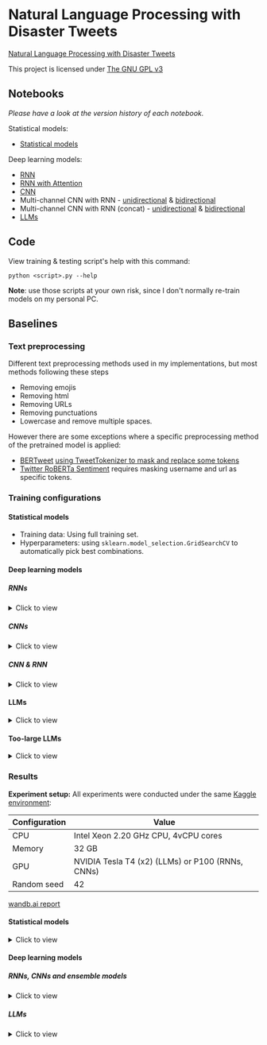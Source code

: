 # Natural Language Processing with Disaster Tweets
[Natural Language Processing with Disaster Tweets](https://www.kaggle.com/competitions/nlp-getting-started)

This project is licensed under [The GNU GPL v3](LICENSE)

## Notebooks

*Please have a look at the version history of each notebook.*

Statistical models:

- [Statistical models](https://www.kaggle.com/code/trhgquan/disaster-tweet-tfidf)

Deep learning models:

- [RNN](https://www.kaggle.com/code/trhgquan/disaster-tweet-using-rnn-from-tensorflow-tutorial)
- [RNN with Attention](https://www.kaggle.com/code/trhgquan/disaster-tweet-using-rnn-attention)
- [CNN](https://www.kaggle.com/code/trhgquan/disaster-tweet-using-cnn)
- Multi-channel CNN with RNN - [unidirectional](https://www.kaggle.com/trhgquan/disaster-tweet-using-cnn-and-rnn) & [bidirectional](https://www.kaggle.com/code/trhgquan/disaster-tweet-using-cnn-and-birnn)
- Multi-channel CNN with RNN (concat) - [unidirectional](https://www.kaggle.com/code/trhgquan/disaster-tweet-using-cnn-and-rnn-concating) & [bidirectional](https://www.kaggle.com/trhgquan/disaster-tweet-using-cnn-and-birnn-concating)
- [LLMs](https://www.kaggle.com/code/trhgquan/disaster-tweet-with-llms)

## Code

View training & testing script's help with this command:
```
python <script>.py --help
```

**Note**: use those scripts at your own risk, since I don't normally re-train models on my personal PC.

## Baselines

### Text preprocessing
Different text preprocessing methods used in my implementations, but most methods following these steps

- Removing emojis
- Removing html
- Removing URLs
- Removing punctuations
- Lowercase and remove multiple spaces.

However there are some exceptions where a specific preprocessing method of the pretrained model is applied:

- [BERTweet](https://huggingface.co/vinai/bertweet-large) [using TweetTokenizer to mask and replace some tokens](https://github.com/VinAIResearch/BERTweet#-normalize-raw-input-tweets)
- [Twitter RoBERTa Sentiment](https://huggingface.co/cardiffnlp/twitter-roberta-base-2021-124m) requires masking username and url as specific tokens.

### Training configurations

#### Statistical models

- Training data: Using full training set.
- Hyperparameters: using `sklearn.model_selection.GridSearchCV` to automatically pick best combinations.


#### Deep learning models

##### RNNs

<details>
<summary>Click to view</summary>

| Hyperparameter          | Value |
| ----------------------- | ----- |
| Train:test              | 8:2   |
| Batch size (train/test) | 64/32 |
| Learning rate           | 1e-4  |
| Embedding dim           | 64    |
| Epochs                  | 10    |
| Vocab size              | 10000 |

</details>

##### CNNs

<details>
<summary>Click to view</summary>

| Hyperparameter           | Value       |
| ------------------------ | ----------- |
| Train:test               | 8:2         |
| Batch size  (Train/test) | 64/32       |
| Filter size              | 100         |
| Window size              | `[3, 4, 5]` |
| L2 regularization        | 3           |
| Dropout rate             | 0.5         |
| Dense unit               | 64          |
| Learning rate            | 1e-4        |
| Epochs                   | 100         |
| Vocab size               | 10000       |
| Early stopping           | 20 epochs   |
| Classification threshold | 0.5         |

</details>

##### CNN & RNN

<details>
<summary>Click to view</summary>

CNN & RNN feed model:

| Hyperparameter           | Value       |
| ------------------------ | ----------- |
| Train:test               | 8:2         |
| Batch size  (Train/test) | 64/32       |
| Recurrent units          | 512         |
| Filter size              | 200         |
| Window size              | `[1, 2, 3]` |
| Dropout rate             | 0.5         |
| Dense unit               | 64          |
| Learning rate            | 1e-4        |
| Epochs                   | 100         |
| Vocab size               | 10000       |
| Early stopping           | 20 epochs   |
| Classification threshold | 0.5         |

CNN & BiRNN feed model:

| Hyperparameter           | Value       |
| ------------------------ | ----------- |
| Train:test               | 8:2         |
| Batch size  (Train/test) | 64/32       |
| Recurrent units          | 512         |
| Filter size              | 200         |
| Window size              | `[1, 2, 3]` |
| Dropout rate             | 0.5         |
| Dense unit               | 64          |
| Learning rate            | 1e-4        |
| Epochs                   | 100         |
| Vocab size               | 10000       |
| Early stopping           | 10 epochs   |
| Classification threshold | 0.5         |


CNN & RNN concat model:

| Hyperparameter           | Value       |
| ------------------------ | ----------- |
| Train:test               | 8:2         |
| Batch size  (Train/test) | 64/32       |
| Recurrent units          | 512         |
| Filter size              | 200         |
| Window size              | `[1, 2, 3]` |
| Dropout rate             | 0.5         |
| Dense unit               | 64          |
| Learning rate            | 1e-4        |
| Epochs                   | 100         |
| Vocab size               | 10000       |
| Early stopping           | 5 epochs    |
| Classification threshold | 0.5         |

CNN & BiRNN concat model:

| Hyperparameter           | Value       |
| ------------------------ | ----------- |
| Train:test               | 8:2         |
| Batch size  (Train/test) | 64/32       |
| Recurrent units          | 512         |
| Filter size              | 200         |
| Window size              | `[1, 2, 3]` |
| Dropout rate             | 0.5         |
| Dense unit               | 64          |
| Learning rate            | 1e-4        |
| Epochs                   | 100         |
| Vocab size               | 10000       |
| Early stopping           | 10 epochs   |
| Classification threshold | 0.5         |

</details>


#### LLMs

<details>
<summary>Click to view</summary>

| Hyperparameter       | Value    |
| -------------------- | -------- |
| Train:dev:test ratio | 6:2:2    |
| Batch size           | 64       |
| Learning rate        | 2e-5     |
| Weight decay         | 0.01     |
| Epochs               | 50       |
| Early stopping       | 5 epochs |

</details>

#### Too-large LLMs

<details>
<summary>Click to view</summary>

Some large LLMs cannot be trained with [hyperparameters in the LLMs section](#LLMs). In order to fit those models to Kaggle GPU's RAM, I reduced the batch size and learning rate to following values:

| Hyperparameter       | Value    |
| -------------------- | -------- |
| Train:dev:test ratio | 6:2:2    |
| Batch size           | 32       |
| Learning rate        | 1e-5     |
| Weight decay         | 0.01     |
| Epochs               | 50       |
| Early stopping       | 5 epochs |

All remaining hyperparametes stay the same as [LLMs](#LLMs).

</details>

### Results

**Experiment setup:** All experiments were conducted under the same [Kaggle environment](https://www.kaggle.com/code/bconsolvo/hardware-available-on-kaggle):

| Configuration | Value                                            |
| ------------- | ------------------------------------------------ |
| CPU           | Intel Xeon 2.20 GHz CPU, 4vCPU cores             |
| Memory        | 32 GB                                            |
| GPU           | NVIDIA Tesla T4 (x2) (LLMs) or P100 (RNNs, CNNs) |
| Random seed   | 42                                               |

[wandb.ai report](https://api.wandb.ai/links/khongsomeo/5rxjwfn6)

#### Statistical models

<details>
<summary>Click to view</summary>

<table>
<thead>
    <tr>
        <th colspan="2">Model</th>
        <th>Vectorizer</th>
        <th>Training configurations</th>
        <th>Public F1</th>
    </tr>
</thead>
<tbody>
    <tr>
        <td>KMean</td>
        <td></td>
        <td>TFIDF</td>
        <td><a href="#statistical-models">[1]</a></td>
        <td>0.50658</td>         	
    </tr>
    <tr>
        <td rowspan="2">Linear Models</td>
        <td>Logistic Regression</td>
        <td>TFIDF</td>
        <td><a href="#statistical-models">[1]</a></td>
        <td>0.80171</td>
    </tr>
    <tr>
        <td>Stochastic Gradient Descent</td>
        <td>TFIDF</td>
        <td><a href="#statistical-models">[1]</a></td>
        <td>0.80386</td>
    </tr>
    <tr>
        <td>Support Vector Machine</td>
        <td></td>
        <td>TFIDF</td>
        <td><a href="#statistical-models">[1]</a></td>
        <td>0.80140</td>
    </tr>
    <tr>
        <td>Random Forest</td>
        <td></td>
        <td>TFIDF</td>
        <td><a href="#statistical-models">[1]</a></td>
        <td>0.78792</td>
    </tr>
    <tr>
        <td>AdaBoost</td>
        <td>Decision Tree</td>
        <td>TFIDF</td>
        <td><a href="#statistical-models">[1]</a></td>
        <td>0.72847</td>
    </tr>
    <tr>
        <td>Bagging</td>
        <td>Decision Tree</td>
        <td>TFIDF</td>
        <td><a href="#statistical-models">[1]</a></td>
        <td>0.74348</td>
    </tr>  
    <tr>
        <td>Decision Tree</td>
        <td></td>
        <td>TFIDF</td>
        <td><a href="#statistical-models">[1]</a></td>
        <td>0.71069</td>
    </tr>
    <tr>
        <td rowspan="2">Gradient Boosting</td>
        <td></td>
        <td>TFIDF</td>
        <td><a href="#statistical-models">[1]</a></td>
        <td>0.73889</td>
    </tr>
    <tr>
        <td>XGBoost</td>
        <td>TFIDF</td>
        <td><a href="#statistical-models">[1]</a></td>
        <td>0.74992</td>
    </tr>
    <tr>
        <td rowspan="2">Naive Bayes</td>
        <td>Multinomial Naive Bayes</td>
        <td>TFIDF</td>
        <td><a href="#statistical-models">[1]</a></td>
        <td>0.80447</td>
    </tr>
    <tr>
        <td>Complement Naive Bayes</td>
        <td>TFIDF</td>
        <td><a href="#statistical-models">[1]</a></td>
        <td>0.79589</td>
    </tr>
    <tr>
        <td>Multilayer Perceptrons</td>
        <td></td>
        <td>TFIDF</td>
        <td><a href="#statistical-models">[1]</a></td>
        <td>0.75911</td>
    </tr>
</tbody>
</table>

</details>

#### Deep learning models

##### RNNs, CNNs and ensemble models

<details>
<summary>Click to view</summary>

<table>
<thead>
    <tr>
        <th colspan="2">Model (with paper link)</th>
        <th>Pretrain parameters</th>
        <th>Training configurations</th>
        <th>Public F1</th>
        <th>Notes</th>
    </tr>
</thead>
<tbody>
    <tr>
        <td rowspan="4"><a href="https://www.tensorflow.org/text/tutorials/text_classification_rnn">RNN</a></td>
        <td>1-layer Bidirectional LSTM</td>
        <td>714,369</td>
        <td><a href="#deep-learning-models">[3]</a></td>
        <td>0.77352</td>
        <td></td>
    </tr>
    <tr>
        <td>2-layers stacked Bidirectional LSTM</td>
        <td>751,489</td>
        <td><a href="#deep-learning-models">[3]</a></td>
        <td>0.78026</td>
        <td></td>
    </tr>
    <tr>
        <td>1-layer Bidirectional GRU</td>
        <td>698,241</td>
        <td><a href="#deep-learning-models">[3]</a></td>
        <td>0.77536</td>
        <td></td>
    </tr>
    <tr>
        <td>2-layers stacked Bidirectional GRU</td>
        <td>725,249</td>
        <td><a href="#deep-learning-models">[3]</a></td>
        <td>0.77566</td>
        <td></td>	
    </tr>
    <tr>
        <td rowspan="6"><a href="https://arxiv.org/abs/1508.04025">RNN + Attention</a></td>
        <td>1-layer Bidirectional LSTM + Dot Attention</td>
        <td>714,369</td>
        <td><a href="#deep-learning-models">[3]</a></td>
        <td>0.76892</td>
        <td></td>
    </tr>
    <tr>
        <td>1-layer Bidirectional GRU + Dot Attention</td>
        <td>698,241</td>
        <td><a href="#deep-learning-models">[3]</a></td>
        <td>0.78516</td>
        <td></td>
    </tr>
    <tr>
        <td>1-layer Bidirectional LSTM + General Attention</td>
        <td>730,881</td>
        <td><a href="#deep-learning-models">[3]</a></td>
        <td>0.77995</td>
        <td></td>
    </tr>
    <tr>
        <td>1-layer Bidirectional GRU + General Attention</td>
        <td>714,753</td>
        <td><a href="#deep-learning-models">[3]</a></td>
        <td>0.77719</td>
        <td></td>
    </tr>
    <tr>
        <td>1-layer Bidirectional LSTM + Concatenate Attention</td>
        <td>730,946</td>
        <td><a href="#deep-learning-models">[3]</a></td>
        <td>0.78148</td>
        <td></td>
    </tr>                            	
    <tr>
        <td>1-layer Bidirectional GRU + Concatenate Attention</td>
        <td>714,818</td>
        <td><a href="#deep-learning-models">[3]</a></td>
        <td>0.77873</td>
        <td></td>
    </tr>
    <tr>
        <td rowspan="11"><a href="https://arxiv.org/abs/1408.5882">Deep CNN (random + pretrained embedding)</a></td>
        <td>CNN non-static (random embedding)</td>
        <td>299,629</td>
        <td><a href="#deep-learning-models">[3]</a></td>
        <td>0.71345</td>
        <td>Embedding dimension = 25 (equals to GloVe vector size)</td>
    </tr>
    <tr>
        <td>CNN static (glove-twitter-25)</td>
        <td>299,629</td>
        <td><a href="#deep-learning-models">[3]</a></td>
        <td>0.77689</td>
        <td></td>
    </tr>
    <tr>
        <td>CNN static (glove-twitter-50)</td>
        <td>579,629</td>
        <td><a href="#deep-learning-models">[3]</a></td>
        <td>0.78700</td>
        <td></td>
    </tr>
    <tr>
        <td>CNN static (glove-twitter-100)</td>
        <td>1,139,629</td>
        <td><a href="#deep-learning-models">[3]</a></td>
        <td>0.79374</td>
        <td></td>
    </tr>
    <tr>
        <td>CNN static (glove-twitter-200)</td>
        <td>2,259,629</td>
        <td><a href="#deep-learning-models">[3]</a></td>
        <td>0.79711</td>
        <td></td>
    </tr>
    <tr>
        <td>CNN static (fasttext-wiki-news-subwords-300)</td>
        <td>3,379,629</td>
        <td><a href="#deep-learning-models">[3]</a></td>
        <td>0.57033</td>
        <td></td>
    </tr>
    <tr>
        <td>CNN non-static (glove-twitter-25)</td>
        <td>299,629</td>
        <td><a href="#deep-learning-models">[3]</a></td>
        <td>0.80478</td>
        <td></td>
    </tr>
    <tr>
        <td>CNN non-static (glove-twitter-50)</td>
        <td>579,629</td>
        <td><a href="#deep-learning-models">[3]</a></td>
        <td>0.79619</td>
        <td></td>
    </tr>
    <tr>
        <td>CNN non-static (glove-twitter-100)</td>
        <td>1,139,629</td>
        <td><a href="#deep-learning-models">[3]</a></td>
        <td>0.79987</td>
        <td></td>
    </tr>
    <tr>
        <td>CNN non-static (glove-twitter-200)</td>
        <td>2,259,629</td>
        <td><a href="#deep-learning-models">[3]</a></td>
        <td>0.80140</td>
        <td></td>
    </tr>
    <tr>
        <td>CNN non-static (fasttext-wiki-news-subwords-300)</td>
        <td>3,379,629</td>
        <td><a href="#deep-learning-models">[3]</a></td>
        <td>0.73980</td>
        <td></td>
    </tr>
    <tr>
        <td rowspan="24"><a href="https://aclanthology.org/S17-2134/">Multi-channel CNN and RNN</a></td>
        <td>Random embedding (static) + Unidirectional LSTM</td>
        <td>3,326,169</td>
        <td><a href="#deep-learning-models">[3]</a></td>
        <td>0.67391</td>
        <td></td>
    </tr>
    <tr>
        <td>Random embedding (static) + Bidirectional LSTM</td>
        <td>4,411,609</td>
        <td><a href="#deep-learning-models">[3]</a></td>
        <td>0.68709</td>
        <td></td>
    </tr>
    <tr>
        <td>Random embedding (static) + Unidirectional GRU</td>
        <td>(todo)</td>
        <td><a href="#deep-learning-models">[3]</a></td>
        <td>(todo)</td>
        <td></td>
    </tr>
    <tr>
        <td>Random embedding (static) + Bidirectional GRU</td>
        <td>(todo)</td>
        <td><a href="#deep-learning-models">[3]</a></td>
        <td>(todo)</td>
        <td></td>
    </tr>	
    <tr>
        <td>GloVe (glove-twitter-25, static) + Unidirectional LSTM</td>
        <td>1,366,169</td>
        <td><a href="#deep-learning-models">[3]</a></td>
        <td>0.68372</td>
        <td></td>
    </tr>
    <tr>
        <td>GloVe (glove-twitter-25, static) + Bidirectional LSTM</td>
        <td>2,451,609</td>
        <td><a href="#deep-learning-models">[3]</a></td>
        <td>0.78976</td>
        <td></td>
    </tr>
    <tr>
        <td>GloVe (glove-twitter-50, static) + Unidirectional LSTM</td>
        <td>1,646,169</td>
        <td><a href="#deep-learning-models">[3]</a></td>
        <td>0.77781</td>
        <td></td>
    </tr>
    <tr>
        <td>GloVe (glove-twitter-50, static) + Bidirectional LSTM</td>
        <td>2,731,609</td>
        <td><a href="#deep-learning-models">[3]</a></td>
        <td>0.78148</td>
        <td></td>
    </tr>
    <tr>
        <td>GloVe (glove-twitter-100, static) + Unidirectional LSTM</td>
        <td>2,206,169</td>
        <td><a href="#deep-learning-models">[3]</a></td>
        <td>0.73460</td>
        <td></td>
    </tr>
    <tr>
        <td>GloVe (glove-twitter-100, static) + Bidirectional LSTM</td>
        <td>3,291,609</td>
        <td><a href="#deep-learning-models">[3]</a></td>
        <td>0.78700</td>
        <td></td>
    </tr>
    <tr>
        <td>GloVe (glove-twitter-200, static) + Unidirectional LSTM</td>
        <td>3,326,169</td>
        <td><a href="#deep-learning-models">[3]</a></td>
        <td>0.71835</td>
        <td></td>
    </tr>
    <tr>
        <td>GloVe (glove-twitter-200, static) + Bidirectional LSTM</td>
        <td>4,411,609</td>
        <td><a href="#deep-learning-models">[3]</a></td>
        <td>0.76310</td>
        <td></td>
    </tr>
    <tr>
        <td>Random embedding (nonstatic) + Unidirectional LSTM</td>
        <td>3,326,169</td>
        <td><a href="#deep-learning-models">[3]</a></td>
        <td>0.71284</td>
        <td></td>
    </tr>
    <tr>
        <td>Random embedding (nonstatic) + Bidirectional LSTM</td>
        <td>4,411,609</td>
        <td><a href="#deep-learning-models">[3]</a></td>
        <td>0.75390</td>
        <td></td>
    </tr>
    <tr>
        <td>Random embedding (nonstatic) + Unidirectional GRU</td>
        <td>(todo)</td>
        <td><a href="#deep-learning-models">[3]</a></td>
        <td>(todo)</td>
        <td></td>
    </tr>
    <tr>
        <td>Random embedding (nonstatic) + Bidirectional GRU</td>
        <td>(todo)</td>
        <td><a href="#deep-learning-models">[3]</a></td>
        <td>(todo)</td>
        <td></td>
    </tr>
    <tr>
        <td>GloVe (glove-twitter-25, nonstatic) + Unidirectional LSTM</td>
        <td>1,366,169</td>
        <td><a href="#deep-learning-models">[3]</a></td>
        <td>0.75942</td>
        <td></td>
    </tr>
    <tr>
        <td>Glove (glove-twitter-25, nonstatic) + Bidirectional LSTM</td>
        <td>2,451,609</td>
        <td><a href="#deep-learning-models">[3]</a></td>
        <td>0.79436</td>
        <td></td>
    </tr>
    <tr>
        <td>GloVe (glove-twitter-50, nonstatic) + Unidirectional LSTM</td>
        <td>1,646,169</td>
        <td><a href="#deep-learning-models">[3]</a></td>
        <td>0.78240</td>
        <td></td>
    </tr>
    <tr>
        <td>GloVe (glove-twitter-50, nonstatic) + Bidirectional LSTM</td>
        <td>2,731,609</td>
        <td><a href="#deep-learning-models">[3]</a></td>
        <td>0.79957</td>
        <td></td>
    </tr>
    <tr>
        <td>GloVe (glove-twitter-100, nonstatic) + Unidirectional LSTM</td>
        <td>2,206,169</td>
        <td><a href="#deep-learning-models">[3]</a></td>
        <td>0.78700</td>
        <td></td>
    </tr>
    <tr>
        <td>GloVe (glove-twitter-100, nonstatic) + Bidirectional LSTM</td>
        <td>3,291,609</td>
        <td><a href="#deep-learning-models">[3]</a></td>
        <td>0.76064</td>
        <td></td>
    </tr>
    <tr>
        <td>GloVe (glove-twitter-200, nonstatic) + Unidirectional LSTM</td>
        <td>3,326,169</td>
        <td><a href="#deep-learning-models">[3]</a></td>
        <td>0.78179</td>
        <td></td>
    </tr>
    <tr>
        <td>GloVe (glove-twitter-200, nonstatic) + Bidirectional LSTM</td>
        <td>4,411,609</td>
        <td><a href="#deep-learning-models">[3]</a></td>
        <td>0.77474</td>
        <td></td>
    </tr>
    <tr>
        <td rowspan="40"><a href="https://ieeexplore.ieee.org/document/8119429">Multi-channel CNN and RNN (concat)</a></td>
        <td>Random embedding (static) + Unidirectional LSTM</td>
        <td>3,772,121</td>
        <td><a href="#deep-learning-models">[3]</a></td>
        <td>0.78394</td>
        <td>Embedding dimension = 200</td>
    </tr>
    <tr>
        <td>Random embedding (static) + Bidirectional LSTM</td>
        <td>5,265,113</td>
        <td><a href="#deep-learning-models">[3]</a></td>
        <td>0.78700</td>
        <td></td>
    </tr>
    <tr>
        <td>Random embedding (static) + Unidirectional GRU</td>
        <td>3,408,601</td>
        <td><a href="#deep-learning-models">[3]</a></td>
        <td>0.78302</td>
        <td></td>
    </tr>
    <tr>
        <td>Random embedding (static) + Bidirectional GRU</td>
        <td>4,538,073</td>
        <td><a href="#deep-learning-models">[3]</a></td>
        <td>0.77627</td>
        <td></td>
    </tr>
    <tr>
        <td>GloVe (glove-twitter-25, static) + Unidirectional LSTM</td>
        <td>1,453,721</td>
        <td><a href="#deep-learning-models">[3]</a></td>
        <td>0.80110</td>
        <td></td>
    </tr>
    <tr>
        <td>GloVe (glove-twitter-25, static) + Bidirectional LSTM</td>
        <td>2,588,313</td>
        <td><a href="#deep-learning-models">[3]</a></td>
        <td>0.79436</td>
        <td></td>
    </tr>
    <tr>
        <td>GloVe (glove-twitter-25, static) + Unidirectional GRU</td>
        <td>1,179,801</td>
        <td><a href="#deep-learning-models">[3]</a></td>
        <td>0.80294</td>
        <td></td>
    </tr>
    <tr>
        <td>GloVe (glove-twitter-25, static) + Bidirectional GRU</td>
        <td>2,040,473</td>
        <td><a href="#deep-learning-models">[3]</a></td>
        <td>0.79528</td>
        <td></td>
    </tr>
    <tr>
        <td>GloVe (glove-twitter-50, static) + Unidirectional LSTM</td>
        <td>1,784,921</td>
        <td><a href="#deep-learning-models">[3]</a></td>
        <td>0.81091</td>
        <td></td>
    </tr>
    <tr>
        <td>GloVe (glove-twitter-50, static) + Bidirectional LSTM</td>
        <td>2,970,713</td>
        <td><a href="#deep-learning-models">[3]</a></td>
        <td>0.81366</td>
        <td></td>
    </tr>
    <tr>
        <td>GloVe (glove-twitter-50, static) + Unidirectional GRU</td>
        <td>1,498,201</td>
        <td><a href="#deep-learning-models">[3]</a></td>
        <td>0.80907</td>
        <td></td>
    </tr>
    <tr>
        <td>GloVe (glove-twitter-50, static) + Bidirectional GRU</td>
        <td>2,397,273</td>
        <td><a href="#deep-learning-models">[3]</a></td>
        <td>0.80937</td>
        <td></td>
    </tr>
    <tr>
        <td>GloVe (glove-twitter-100, static) + Unidirectional LSTM</td>
        <td>2,447,321</td>
        <td><a href="#deep-learning-models">[3]</a></td>
        <td>0.80539</td>
        <td></td>
    </tr>
    <tr>
        <td>GloVe (glove-twitter-100, static) + Bidirectional LSTM</td>
        <td>3,735,513</td>
        <td><a href="#deep-learning-models">[3]</a></td>
        <td>0.81305</td>
        <td></td>
    </tr>
    <tr>
        <td>GloVe (glove-twitter-100, static) + Unidirectional GRU</td>
        <td>(todo)</td>
        <td><a href="#deep-learning-models">[3]</a></td>
        <td>(todo)</td>
        <td></td>
    </tr>
    <tr>
        <td>GloVe (glove-twitter-100, static) + Bidirectional GRU</td>
        <td>3,110,873</td>
        <td><a href="#deep-learning-models">[3]</a></td>
        <td>0.80907</td>
        <td></td>
    </tr>
    <tr>
        <td>GloVe (glove-twitter-200, static) + Unidirectional LSTM</td>
        <td>3,772,121</td>
        <td><a href="#deep-learning-models">[3]</a></td>
        <td>0.80723</td>
        <td></td>
    </tr>
    <tr>
        <td>GloVe (glove-twitter-200, static) + Bidirectional LSTM</td>
        <td>5,265,113</td>
        <td><a href="#deep-learning-models">[3]</a></td>
        <td>0.81152</td>
        <td></td>
    </tr>
    <tr>
        <td>GloVe (glove-twitter-200, static) + Unidirectional GRU</td>
        <td>3,408,601</td>
        <td><a href="#deep-learning-models">[3]</a></td>
        <td>3,408,601</td>
        <td></td>
    </tr>
    <tr>
        <td>GloVe (glove-twitter-200, static) + Bidirectional GRU</td>
        <td>4,538,073</td>
        <td><a href="#deep-learning-models">[3]</a></td>
        <td>0.80815</td>
        <td></td>
    </tr>
    <tr>
        <td>Random embedding (nonstatic) + Unidirectional LSTM</td>
        <td>3,772,121</td>
        <td><a href="#deep-learning-models">[3]</a></td>
        <td>0.74164</td>
        <td></td>
    </tr>
    <tr>
        <td>Random embedding (nonstatic) + Bidirectional LSTM</td>
        <td>5,265,113</td>
        <td><a href="#deep-learning-models">[3]</a></td>
        <td>0.77444</td>
        <td></td>
    </tr> 
    <tr>
        <td>Random embedding (nonstatic) + Unidirectional GRU</td>
        <td>(todo)</td>
        <td><a href="#deep-learning-models">[3]</a></td>
        <td>(todo)</td>
        <td></td>
    </tr>
    <tr>
        <td>Random embedding (nonstatic) + Bidirectional GRU</td>
        <td>4,538,073</td>
        <td><a href="#deep-learning-models">[3]</a></td>
        <td>0.80049</td>
        <td></td>
    </tr>
    <tr>
        <td>GloVe (glove-twitter-25, nonstatic) + Unidirectional LSTM</td>
        <td>1,453,721</td>
        <td><a href="#deep-learning-models">[3]</a></td>
        <td>0.80876</td>
        <td></td>
    </tr>
    <tr>
        <td>GloVe (glove-twitter-25, nonstatic) + Bidirectional LSTM</td>
        <td>2,588,313</td>
        <td><a href="#deep-learning-models">[3]</a></td>
        <td>0.79834</td>
        <td></td>
    </tr>
    <tr>
        <td>GloVe (glove-twitter-25, nonstatic) + Unidirectional GRU</td>
        <td>(todo)</td>
        <td><a href="#deep-learning-models">[3]</a></td>
        <td>(todo)</td>
        <td></td>
    </tr>
    <tr>
        <td>GloVe (glove-twitter-25, nonstatic) + Bidirectional GRU</td>
        <td>2,040,473</td>
        <td><a href="#deep-learning-models">[3]</a></td>
        <td>0.79650</td>
        <td></td>
    </tr>
    <tr>
        <td>GloVe (glove-twitter-50, nonstatic) + Unidirectional LSTM</td>
        <td>1,784,921</td>
        <td><a href="#deep-learning-models">[3]</a></td>
        <td>0.80539</td>
        <td></td>
    </tr>
    <tr>
        <td>GloVe (glove-twitter-50, nonstatic) + Bidirectional LSTM</td>
        <td>2,970,713</td>
        <td><a href="#deep-learning-models">[3]</a></td>
        <td>0.81213</td>
        <td></td>
    </tr>
    <tr>
        <td>GloVe (glove-twitter-50, nonstatic) + Unidirectional GRU</td>
        <td>(todo)</td>
        <td><a href="#deep-learning-models">[3]</a></td>
        <td>(todo)</td>
        <td></td>
    </tr>
    <tr>
        <td>GloVe (glove-twitter-50, nonstatic) + Bidirectional GRU</td>
        <td>2,397,273</td>
        <td><a href="#deep-learning-models">[3]</a></td>
        <td>0.80386</td>
        <td></td>
    </tr>
    <tr>
        <td>GloVe (glove-twitter-100, nonstatic) + Unidirectional LSTM</td>
        <td>2,447,321</td>
        <td><a href="#deep-learning-models">[3]</a></td>
        <td>0.81029</td>
        <td></td>
    </tr>
    <tr>
        <td>GloVe (glove-twitter-100, nonstatic) + Bidirectional LSTM</td>
        <td>3,735,513</td>
        <td><a href="#deep-learning-models">[3]</a></td>
        <td>0.80968</td>
        <td></td>
    </tr>
    <tr>
        <td>GloVe (glove-twitter-100, nonstatic) + Unidirectional GRU</td>
        <td>(todo)</td>
        <td><a href="#deep-learning-models">[3]</a></td>
        <td>(todo)</td>
        <td></td>
    </tr>
    <tr>
        <td>GloVe (glove-twitter-100, nonstatic) + Bidirectional GRU</td>
        <td>3,110,873</td>
        <td><a href="#deep-learning-models">[3]</a></td>
        <td>0.80815</td>
        <td></td>
    </tr>
    <tr>
        <td>GloVe (glove-twitter-200, nonstatic) + Unidirectional LSTM</td>
        <td>3,772,121</td>
        <td><a href="#deep-learning-models">[3]</a></td>
        <td>0.80508</td>
        <td></td>
    </tr>
    <tr>
        <td>GloVe (glove-twitter-200, nonstatic) + Bidirectional LSTM</td>
        <td>5,265,113</td>
        <td><a href="#deep-learning-models">[3]</a></td>
        <td>0.81182</td>
        <td></td>
    </tr>
    <tr>
        <td>GloVe (glove-twitter-200, nonstatic) + Unidirectional GRU</td>
        <td>(todo)</td>
        <td><a href="#deep-learning-models">[3]</a></td>
        <td>(todo)</td>
        <td></td>
    </tr>
    <tr>
        <td>GloVe (glove-twitter-200, nonstatic) + Bidirectional GRU</td>
        <td>4,538,073</td>
        <td><a href="#deep-learning-models">[3]</a></td>
        <td>0.80999</td>
        <td></td>
    </tr>
</tbody>
</table>

</details>

##### LLMs

<details>
<summary>Click to view</summary>

<table>
<thead>
    <tr>
        <th colspan="2">Model (with paper link)</th>
        <th>Pretrain parameters</th>
        <th>Training configurations</th>
        <th>Public F1</th>
        <th>Notes</th>
    </tr>
</thead>
<tbody>
    <tr>
        <td rowspan="8"><a href="https://arxiv.org/abs/1909.11942">ALBERT</a></td>
        <td><a href="https://huggingface.co/albert-base-v1">base-v1</a></td>
        <td>11M (huggingface)</td>
        <td><a href="#LLMS">[2]</a></td>
        <td>0.80907</td>
        <td rowspan="8">View list of parameters by huggingface <a href="https://huggingface.co/transformers/v4.9.2/pretrained_models.html">here</a></td>
    </tr>
    <tr>
        <td><a href="https://huggingface.co/albert-large-v1">large-v1</a></td>
        <td>17M (huggingface)</td>
        <td><a href="#LLMS">[2]</a></td>
        <td>0.80416</td>
    </tr>
    <tr>
        <td><a href="https://huggingface.co/albert-xlarge-v1">xlarge-v1</a></td>
        <td>58M (huggingface)</td>
        <td><a href="#too-large-llms">[4]</a></td>
        <td>0.81182</td>
    </tr>
    <tr>
        <td><a href="https://huggingface.co/albert-xxlarge-v1">xxlarge-v1</a></td>
        <td>223M (huggingface)</td>
        <td><a href="#too-large-llms">[4]</a></td>
        <td>0.78853</td>
    </tr>
    <tr>
        <td><a href="https://huggingface.co/albert-base-v2">base-v2</a></td>
        <td>11M (huggingface)</td>
        <td><a href="#LLMS">[2]</a></td>
        <td>0.79528</td>
    </tr>
    <tr>
        <td><a href="https://huggingface.co/albert-large-v2">large-v2</a></td>
        <td>17M (huggingface)</td>
        <td><a href="#LLMS">[2]</a></td>
        <td>0.81520</td>
    </tr>
    <tr>
        <td><a href="https://huggingface.co/albert-xlarge-v2">xlarge-v2</a></td>
        <td>58M (huggingface)</td>
        <td><a href="#too-large-llms">[4]</a></td>
        <td>0.81703</td>
    </tr>
    <tr>
        <td><a href="https://huggingface.co/albert-xxlarge-v2">xxlarge-v2</a></td>
        <td>223M (huggingface)</td>
        <td><a href="#too-large-llms">[4]</a></td>
        <td>0.80570</td>
    </tr>
    <tr>
        <td rowspan="4"><a href="https://arxiv.org/abs/1910.13461">BART</a></td>
        <td><a href="https://huggingface.co/facebook/bart-base">base</a></td>
        <td>140M (facebook-research)</td>
        <td><a href="#LLMS">[2]</a></td>
        <td>0.82684</td>
        <td rowspan="4">View list of parameters by facebook-research <a href="https://github.com/facebookresearch/fairseq/blob/main/examples/bart/README.md">here</a></td>
    </tr>
    <tr>
        <td><a href="https://huggingface.co/facebook/bart-large">large</a></td>
        <td>400M (facebook-research)</td>
        <td><a href="#LLMS">[2]</a></td>
        <td>0.83726</td>
      </tr>
    <tr>
        <td><a href="https://huggingface.co/facebook/bart-large-mnli">large-mnli</a></td>
        <td>400M (facebook-research)</td>
        <td><a href="#LLMS">[2]</a></td>
        <td>0.83450</td>
    </tr>
    <tr>
        <td><a href="https://huggingface.co/facebook/bart-large-cnn">large-cnn</a></td>
        <td>400M (facebook-research)</td>
        <td><a href="#LLMS">[2]</a></td>
        <td>0.82347</td>
    </tr>
    <tr>
        <td rowspan="8"><a href="https://arxiv.org/abs/1810.04805">BERT</a></td>
        <td><a href="https://huggingface.co/bert-base-uncased">base uncased</a></td>
        <td>110M (huggingface)</td>
        <td><a href="#LLMS">[2]</a></td>
        <td>0.82899</td>
        <td rowspan="8">View list of parameters by huggingface <a href="https://huggingface.co/transformers/v4.9.2/pretrained_models.html">here</a></td>
    </tr>
    <tr>
        <td><a href="https://huggingface.co/bert-base-cased">base cased</a></td>
        <td>110M (huggingface)</td>
        <td><a href="#LLMS">[2]</a></td>
        <td>0.81060</td>
    </tr>
    <tr>
        <td><a href="https://huggingface.co/bert-large-uncased">large uncased</a></td>
        <td>340M (huggingface)</td>
        <td><a href="#LLMS">[2]</a></td>
        <td>0.83052</td>
    </tr>
    <tr>
        <td><a href="https://huggingface.co/bert-large-cased">large cased</a></td>
        <td>340M (huggingface)</td>
        <td><a href="#LLMS">[2]</a></td>
        <td>0.82194</td>
    </tr>
    <tr>
        <td><a href="https://huggingface.co/bert-large-uncased-whole-word-masking">large uncased whole word masking</a></td>
        <td>335M (huggingface)</td>
        <td><a href="#LLMS">[2]</a></td>
        <td>0.82255</td>
    </tr>
    <tr>
        <td><a href="https://huggingface.co/bert-large-cased-whole-word-masking">large cased whole word masking</a></td>
        <td>336M (huggingface)</td>
        <td><a href="#LLMS">[2]</a></td>
        <td>0.81244</td>
    </tr>
    <tr>
        <td><a href="https://huggingface.co/bert-base-multilingual-uncased">multilingual uncased</a></td>
        <td>168M (huggingface)</td>
        <td><a href="#LLMS">[2]</a></td>
        <td>0.81887</td>
    </tr>
    <tr>
        <td><a href="https://huggingface.co/bert-base-multilingual-cased">multilingual cased</a></td>
        <td>179M (huggingface)</td>
        <td><a href="#LLMS">[2]</a></td>
        <td>0.81918</td>
    </tr>
    <tr>
        <td rowspan="4"><a href="https://arxiv.org/abs/2005.10200">BERTweet</a></td>
        <td><a href="https://huggingface.co/vinai/bertweet-base">base</a></td>
        <td>135M (vinai)</td>
        <td><a href="#LLMS">[2]</a></td>
        <td>0.83726</td>
        <td rowspan="4">View list of parameters by vinai <a href="https://github.com/VinAIResearch/BERTweet?tab=readme-ov-file#-pre-trained-models">here</a></td>
    </tr>
    <tr>
        <td><a href="https://huggingface.co/vinai/bertweet-covid19-base-uncased">covid19-base-uncased</a></td>
        <td>135M (vinai)</td>
        <td><a href="#LLMS">[2]</a></td>
        <td>0.84002</td>
    </tr>
    <tr>
        <td><a href="https://huggingface.co/vinai/bertweet-covid19-base-cased">covid19-base-cased</a></td>
        <td>135M (vinai)</td>
        <td><a href="#LLMS">[2]</a></td>
        <td>0.82960</td>
    </tr>
    <tr>
        <td><a href="https://huggingface.co/vinai/bertweet-large">large</a></td>
        <td>335M (vinai)</td>
        <td><a href="#LLMS">[2]</a></td>
        <td>0.82899</td>
    </tr>
    <tr>
        <td><a href="https://arxiv.org/abs/2010.10499">BORT</a></td>
        <td><a href="https://huggingface.co/amazon/bort">base</a></td>
        <td>56.1M (amazon)</td>
        <td><a href="#LLMS">[2]</a></td>
        <td>0.74563</td>
        <td>Parameters from the original paper</td>
    </tr>
    <tr>
        <td rowspan="4"><a href="https://arxiv.org/abs/2006.03654">DeBERTa</a></td>
        <td><a href="https://huggingface.co/microsoft/deberta-base">base</a></td>
        <td>100M (microsoft)</td>
        <td><a href="#LLMS">[2]</a></td>
        <td>0.81642</td>
        <td rowspan="4">View list of parameters by microsoft <a href="https://github.com/microsoft/DeBERTa?tab=readme-ov-file#pre-trained-models">here</a></td>
    </tr>
    <tr>
        <td><a href="https://huggingface.co/microsoft/deberta-base-mnli">base-mnli</a></td>
        <td>86M (microsoft)</td>
        <td><a href="#llms">[2]</a></td>
        <td>0.80661</td>
    </tr>
    <tr>
        <td><a href="https://huggingface.co/microsoft/deberta-large">large</a></td>
        <td>350M (microsoft)</td>
        <td><a href="#too-large-llms">[4]</a></td>
        <td><b>0.84308</b></td>
    </tr>
    <tr>
        <td><a href="https://huggingface.co/microsoft/deberta-large-mnli">large-mnli</a></td>
        <td>350M (microsoft)</td>
        <td><a href="#too-large-llms">[4]</a></td>
        <td>0.83757</td>
    </tr>
    <tr>
        <td rowspan="5"><a href="https://arxiv.org/abs/2111.09543">DeBERTa v3</a></td>
        <td><a href="https://huggingface.co/microsoft/deberta-v3-xsmall">xsmall</a></td>
        <td>22M (microsoft)</td>
        <td><a href="#LLMS">[2]</a></td>
        <td>0.80815</td>
        <td rowspan="5">View list of parameters by microsoft <a href="https://github.com/microsoft/DeBERTa?tab=readme-ov-file#pre-trained-models">here</a></td>
    </tr>
    <tr>
        <td><a href="https://huggingface.co/microsoft/deberta-v3-small">small</a></td>
        <td>44M (microsoft)</td>
        <td><a href="#LLMS">[2]</a></td>
        <td>0.82408</td>
    </tr>
    <tr>
        <td><a href="https://huggingface.co/microsoft/deberta-v3-base">base</a></td>
        <td>86M (microsoft)</td>
        <td><a href="#LLMS">[2]</a></td>
        <td>0.83205</td>
    </tr>
    <tr>
        <td><a href="https://huggingface.co/microsoft/deberta-v3-large">large</a></td>
        <td>304M (microsoft)</td>
        <td><a href="#too-large-llms">[4]</a></td>
        <td>0.82745</td>
    </tr>
    <tr>
        <td><a href="https://huggingface.co/microsoft/mdeberta-v3-base">mdeberta-v3-base</a></td>
        <td>86M (microsoft)</td>
        <td><a href="#LLMS">[2]</a></td>
        <td>0.82929</td>
    </tr>
    <tr>
        <td rowspan="3"><a href="https://arxiv.org/abs/1910.01108">DistilBERT</a></td>
        <td><a href="https://huggingface.co/distilbert-base-uncased">base uncased</a></td>
        <td>66M (huggingface)</td>
        <td><a href="#LLMS">[2]</a></td>
        <td>0.82439</td>
        <td rowspan="3">View list of parameters by huggingface <a href="https://huggingface.co/transformers/v4.9.2/pretrained_models.html">here</a></td>
    </tr>
    <tr>
        <td><a href="https://huggingface.co/distilbert-base-cased">base cased</a></td>
        <td>65M (huggingface)</td>
        <td><a href="#LLMS">[2]</a></td>
        <td>0.82163</td>
    </tr>
    <tr>
        <td><a href="https://huggingface.co/distilbert-base-multilingual-cased">multilingual cased</a></td>
        <td>134M (huggingface)</td>
        <td><a href="#LLMS">[2]</a></td>
        <td>0.80049</td>
    </tr>
    <tr>
        <td rowspan="3"><a href="https://arxiv.org/abs/2003.10555">ELECTRA (discriminator)</a></td>
        <td><a href="https://huggingface.co/google/electra-small-discriminator">small</a></td>
        <td>14M (google)</td>
        <td><a href="#LLMS">[2]</a></td>
        <td>0.81887</td>
        <td rowspan="3">View list of parameters by google <a href="https://github.com/google-research/electra">here</a></td>
    </tr>
    <tr>
        <td><a href="https://huggingface.co/google/electra-base-discriminator">base</a></td>
        <td>110M (google)</td>
        <td><a href="#LLMS">[2]</a></td>
        <td>0.82776</td>
    </tr>
    <tr>
        <td><a href="https://huggingface.co/google/electra-large-discriminator">large</a></td>
        <td>335M (google)</td>
        <td><a href="#LLMS">[2]</a></td>
        <td>0.83726</td>
    </tr>
    <tr>
        <td rowspan="4"><a href="https://arxiv.org/abs/1907.11692">RoBERTa</a></td>
        <td><a href="https://huggingface.co/roberta-base">base</a></td>
        <td>125M (huggingface)</td>
        <td><a href="#LLMS">[2]</a></td>
        <td>0.82868</td>
        <td rowspan="4">View list of parameters by huggingface <a href="https://huggingface.co/transformers/v4.9.2/pretrained_models.html">here</a></td>
    </tr>
    <tr>
        <td><a href="https://huggingface.co/roberta-large">large</a></td>
        <td>335M (huggingface)</td>
        <td><a href="#LLMS">[2]</a></td>
        <td>0.84033</td>
    </tr>
    <tr>
        <td><a href="https://huggingface.co/roberta-large">large</a></td>
        <td>355M (huggingface)</td>
        <td><a href="#LLMS">[2]</a></td>
        <td>0.84033</td>
    </tr>
    <tr>
        <td><a href="https://huggingface.co/distilroberta-base">distilroberta-large</a></td>
        <td>82M (huggingface)</td>
        <td><a href="#LLMS">[2]</a></td>
        <td>0.82960</td>
    </tr>
    <tr>
        <td rowspan="3"><a href="https://arxiv.org/abs/2006.11316">SqueezeBERT</a></td>
        <td><a href="https://huggingface.co/squeezebert/squeezebert-uncased">uncased</a></td>
        <td>51M (huggingface)</td>
        <td><a href="#LLMS">[2]</a></td>
        <td>0.80324</td>
        <td rowspan="3">View list of parameters by huggingface <a href="https://huggingface.co/transformers/v4.9.2/pretrained_models.html">here</a></td>
    </tr>
    <tr>
        <td><a href="https://huggingface.co/squeezebert/squeezebert-mnli">mnli</a></td>
        <td>51M (huggingface)</td>
        <td><a href="#LLMS">[2]</a></td>
        <td>0.79987</td>
    </tr>
    <tr>
        <td><a href="https://huggingface.co/squeezebert/squeezebert-mnli-headless">mnli-headless</a></td>
        <td>51M (huggingface)</td>
        <td><a href="#LLMS">[2]</a></td>
        <td>0.80416</td>
    </tr>
    <tr>
        <td rowspan="3"><a href="https://arxiv.org/abs/2010.12421">Twitter RoBERTa Sentiment</a></td>
        <td><a href="https://huggingface.co/cardiffnlp/twitter-roberta-base-sentiment">base</a></td>
        <td>N/A</td>
        <td><a href="#LLMS">[2]</a></td>
        <td>0.83389</td>
        <td rowspan="3"><a href="https://huggingface.co/cardiffnlp">CardiffNLP</a> has a huge list of Twitter pretrained models and these are just 3 of them. Try finetuning others (if you have time).</td>
    </tr>
    <tr>
        <td><a href="https://huggingface.co/cardiffnlp/twitter-roberta-base-sentiment-latest">base latest</a></td>
        <td>N/A</td>
        <td><a href="#LLMS">[2]</a></td>
        <td>0.82776</td>
    </tr>
    <tr>
        <td><a href="https://huggingface.co/cardiffnlp/twitter-roberta-base-2021-124m">base 2021</a></td>
        <td>124M (cardiffnlp)</td>
        <td><a href="#LLMS">[2]</a></td>
        <td>0.83083</td>
    </tr>
    <tr>
        <td rowspan="2"><a href="https://arxiv.org/abs/1911.02116">XLM-RoBERTa</a></td>
        <td><a href="https://huggingface.co/xlm-roberta-base">base</a></td>
        <td>270M (huggingface)</td>
        <td><a href="#LLMS">[2]</a></td>
        <td>0.82439</td>
        <td rowspan="2">View list of parameters by huggingface <a href="https://huggingface.co/transformers/v4.9.2/pretrained_models.html">here</a></td>
    </tr>
    <tr>
        <td><a href="https://huggingface.co/xlm-roberta-large">large</a></td>
        <td>550M (huggingface)</td>
        <td><a href="#LLMS">[2]</a></td>
        <td>0.82500</td>
    </tr>
    <tr>
        <td rowspan="2"><a href="https://arxiv.org/abs/1906.08237">XLNet</a></td>
        <td><a href="https://huggingface.co/xlnet-base-cased">base cased</a></td>
        <td>110M (huggingface)</td>
        <td><a href="#LLMS">[2]</a></td>
        <td>0.82592</td>
        <td rowspan="2">View list of parameters by huggingface <a href="https://huggingface.co/transformers/v4.9.2/pretrained_models.html">here</a></td>
    </tr>
    <tr>
        <td><a href="https://huggingface.co/xlnet-large-cased">large cased</a></td>
        <td>340M (huggingface)</td>
        <td><a href="#too-large-llms">[4]</a></td>
        <td>0.81612</td>
    </tr>
</tbody>
</table>

</details>